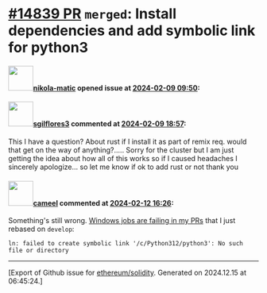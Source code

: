 # [\#14839 PR](https://github.com/ethereum/solidity/pull/14839) `merged`: Install dependencies and add symbolic link for python3

#### <img src="https://avatars.githubusercontent.com/u/4415530?u=dc3db70e8fbd03f92ca81ee173d57774ce61084d&v=4" width="50">[nikola-matic](https://github.com/nikola-matic) opened issue at [2024-02-09 09:50](https://github.com/ethereum/solidity/pull/14839):



#### <img src="https://avatars.githubusercontent.com/u/49709185?v=4" width="50">[sgilflores3](https://github.com/sgilflores3) commented at [2024-02-09 18:57](https://github.com/ethereum/solidity/pull/14839#issuecomment-1936447300):

This I have a question? About rust if I install it as part of remix req. would that get on the way of anything?.....
Sorry for the cluster but I am just getting the idea about how all of this works so if I caused headaches I sincerely apologize... so let me know if ok to add rust or not thank you

#### <img src="https://avatars.githubusercontent.com/u/137030?v=4" width="50">[cameel](https://github.com/cameel) commented at [2024-02-12 16:26](https://github.com/ethereum/solidity/pull/14839#issuecomment-1939079878):

Something's still wrong. [Windows jobs are failing in my PRs](https://app.circleci.com/pipelines/github/ethereum/solidity/32850/workflows/3d031807-b80c-4146-a7f7-8942f6771007/jobs/1473729) that I just rebased on `develop`:

```
ln: failed to create symbolic link '/c/Python312/python3': No such file or directory 
```


-------------------------------------------------------------------------------



[Export of Github issue for [ethereum/solidity](https://github.com/ethereum/solidity). Generated on 2024.12.15 at 06:45:24.]
